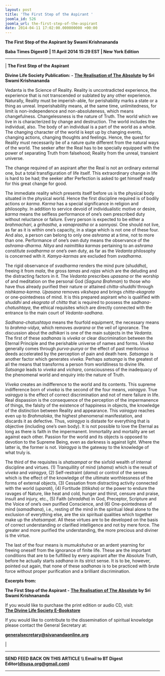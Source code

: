 ```yaml
---
layout: post
title: 'The First Step of the Aspirant '
joomla_id: 526
joomla_url: the-first-step-of-the-aspirant
date: 2014-04-11 17:02:00.000000000 +00:00
---
```

  










**The First Step of the Aspirant by Swami Krishnananda**

**Baba Times Digest© | 11 April 2014 15:29 EST | New York Edition**

* * *

|
**The First Step of the Aspirant**

**Divine Life Society Publication: -** [**The Realisation of The Absolute**](http://www.swami-krishnananda.org/realis/realis_8.html) **by Sri Swami Krishnananda**

Vedanta is the Science of Reality. Reality is uncontradicted experience, the experience that is not transcended or sublated by any other experience. Naturally, Reality must be imperish-able, for perishability marks a state or a thing as unreal. Imperishability means, at the same time, unlimitedness, for limit is non-independence and non-absoluteness, which means changefulness. Changelessness is the nature of Truth. The world which we live in is characterized by change and destruction. The world includes the individual, also. The body of an individual is a part of the world as a whole. The changing character of the world is kept up by changing events, changing actions, changing thoughts and feelings. Hence, the quest for Reality must necessarily be of a nature quite different from the natural ways of the world. The seeker after the Real has to be specially equipped with the power of separating Truth from falsehood; Reality from the unreal, transient universe.

The change required of an aspirant after the Real is not an ordinary external one, but a total transfiguration of life itself. This extraordinary change in life is hard to be had; the seeker after Perfection is asked to get himself ready for this great change for good.

The immediate reality which presents itself before us is the physical body situated in the physical world. Hence the first discipline required is of bodily actions or _karma_. _Karma_ has a special significance in religion and philosophy. In addition to service devoid of individualistic motive or desire, _karma_ means the selfless performance of one’s own prescribed duty without reluctance or failure. Every person is expected to be either a _brahmachari_, a _grihastha_, a _vanaprastha_ or a _sannyasi_. One should not live, as far as it is within one’s capacity, in a stage which is not one of these four. And also, a person can belong to only one _ashrama_ at a time, not to more than one. Performance of one’s own duty means the observance of the _ashrama-dharma_. _Nitya_ and _naimittika_ _karmas_ pertaining to an _ashrama_ constitute _svadharma_ or one’s own duty, as far as the _Vedanta_ philosophy is concerned with it. _Kamya-karmas_ are excluded from _svadharma_.

The rigid observance of _svadharma_ renders the mind pure (_shuddha_), freeing it from _mala_, the gross _tamas_ and _rajas_ which are the deluding and the distracting factors in it. The _Vedanta_ prescribes _upasana_ or the worship of and meditation on the personal God (_Saguna Brahman_) to those who have thus already purified their nature or attained _chitta-shuddhi_ through _nishkama-karma_. _Upasana_ removes _vikshepa_ and brings _chitta-ekagrata_ or one-pointedness of mind. It is this prepared aspirant who is qualified with _shuddhi_ and _ekagrata_ of _chitta_ that is required to possess the _sadhana-chatushtaya_, the ethical requisites which are directly connected with the entrance to the main court of _Vedanta-sadhana_.

_Sadhana-chatushtaya_ means the fourfold equipment, the necessary means to _brahma-vidya_, which removes _avarana_ or the veil of ignorance. The discussion about the _adhikari_ is one of the main subjects in the _Vedanta_. The first of these _sadhanas_ is _viveka_ or clear discrimination between the Eternal Principle and the perishable universe of names and forms. _Viveka_ generally comes through _purva-punya_ or the effect of past meritorious deeds accelerated by the perception of pain and death here. _Satsanga_ is another factor which generates _viveka_. Perhaps _satsanga_ is the greatest of all the means that transforms a person from worldliness to divine life. _Satsanga_ leads to _viveka_ and _vichara_, consciousness of the inadequacy of the phenomenal world and enquiry into the nature of Truth.

_Viveka_ creates an indifference to the world and its contents. This supreme indifference born of _viveka_ is the second of the four means, _vairagya_. True _vairagya_ is the effect of correct discrimination and not of mere failure in life. Real dispassion is the consequence of the perception of the impermanence of things, the falsity of the existence of happiness in objects, the knowledge of the distinction between Reality and appearance. This _vairagya_ reaches even up to _Brahmaloka_, the highest phenomenal manifestation, and discards it as defective. Thus, _vairagya_ is distaste for everything that is objective (including one’s own body). It is not possible to love the Eternal as long as there is faith in the impermanent. Immortality and mortality are set against each other. Passion for the world and its objects is opposed to devotion to the Supreme Being, even as darkness is against light. Where the latter is, the former is not. _Vairagya_ is the gateway to the knowledge of what truly is.

The third of the requisites is _shatsampat_ or the sixfold wealth of internal discipline and virtues. (1) Tranquillity of mind (_shama_) which is the result of _viveka_ and _vairagya_, (2) Self-restraint (_dama_) or control of the senses which is the effect of the knowledge of the ultimate worthlessness of the forms of external objects, (3) Cessation from distracting activity connected with the world (_uparati_), (4) Fortitude (_titiksha_) or the power to endure the ravages of Nature, like heat and cold, hunger and thirst, censure and praise, insult and injury, etc., (5) Faith (_shraddha_) in God, Preceptor, Scripture and the Voice of one’s own purified Conscience, and (6) One-pointedness of mind (_samadhana_), i.e., resting of the mind in the spiritual Ideal alone to the exclusion of everything else, are the six spiritual qualities which together make up the _shatsampat_. All these virtues are to be developed on the basis of correct understanding or clarified intelligence and not by mere force. The greater and more purified the understanding, the more precious and diviner is the virtue.

The last of the four means is _mumukshutva_ or an ardent yearning for freeing oneself from the ignorance of finite life. These are the important conditions that are to be fulfilled by every aspirant after the Absolute Truth, before he actually starts _sadhana_ in its strict sense. It is to be, however, pointed out again, that none of these _sadhanas_ is to be practiced with brute force without proper purification and a brilliant discrimination.

**Excerpts from:**

**The First Step of the Aspirant -** [**The Realisation of The Absolute**](http://www.swami-krishnananda.org/realis/realis_8.html) **by Sri Swami Krishnananda**  










If you would like to purchase the print edition or audio CD, visit:   
 [**The Divine Life Society E-Bookstore**](http://www.dlshq.org/cgi-bin/store/commerce.cgi?category=krishnananda&cart_id=1394930528.401)

If you would like to contribute to the dissemination of spiritual knowledge please contact the General Secretary at:

**[generalsecretary@sivanandaonline.org](mailto:generalsecretary@sivanandaonline.org)**



 |



* * *

**SEND FEED BACK ON THIS ARTICLE \\\ Email to BT Digest Editor[](mailto:dlsusa.org@gmail.com?subject=DLS%20Posts)(dlsusa.org@gmail.com)**

* * *

  
